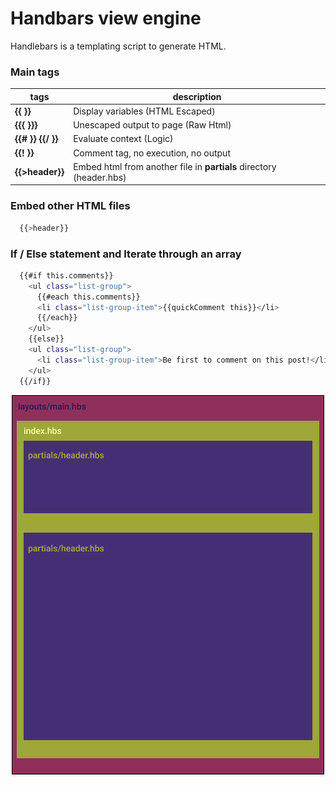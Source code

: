 # Handbars view engine
Handlebars is a templating script to generate HTML. 

### Main tags
| tags | description |
| ------ | ------ |
| **{{ }}** | Display variables (HTML Escaped) |
| **{{{ }}}** | Unescaped output to page (Raw Html) |
| **{{# }}** **{{/ }}** | Evaluate context (Logic) |
| **{{! }}** | Comment tag, no execution, no output |
| **{{>header}}** | Embed html from another file in **partials** directory (header.hbs) |

### Embed other HTML files
```sh
  {{>header}}
```

### If / Else statement and Iterate through an array
```sh
  {{#if this.comments}}
    <ul class="list-group">
      {{#each this.comments}}
      <li class="list-group-item">{{quickComment this}}</li>
      {{/each}}
    </ul>
    {{else}}
    <ul class="list-group">
      <li class="list-group-item">Be first to comment on this post!</li>
    </ul>
  {{/if}}         
```

<p align="center">
  <img src="handlebars.png">
</p

